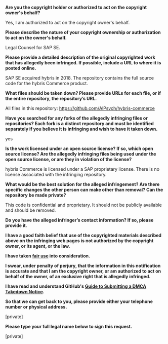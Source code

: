 **Are you the copyright holder or authorized to act on the copyright owner's behalf?**

Yes, I am authorized to act on the copyright owner's behalf.

**Please describe the nature of your copyright ownership or authorization to act on the owner's behalf.**

Legal Counsel for SAP SE.

**Please provide a detailed description of the original copyrighted work that has allegedly been infringed. If possible, include a URL to where it is posted online.**

SAP SE acquired hybris in 2018. The repository contains the full source code for the hybris Commerce product.

**What files should be taken down? Please provide URLs for each file, or if the entire repository, the repository’s URL.**

All files in this repository: https://github.com/AlPsvch/hybris-commerce

**Have you searched for any forks of the allegedly infringing files or repositories? Each fork is a distinct repository and must be identified separately if you believe it is infringing and wish to have it taken down.**

yes

**Is the work licensed under an open source license? If so, which open source license? Are the allegedly infringing files being used under the open source license, or are they in violation of the license?**

hybris Commerce is licensed under a SAP proprietary license. There is no license associated with the infringing repository.

**What would be the best solution for the alleged infringement? Are there specific changes the other person can make other than removal? Can the repository be made private?**

This code is confidential and proprietary. It should not be publicly available and should be removed.

**Do you have the alleged infringer’s contact information? If so, please provide it.**

**I have a good faith belief that use of the copyrighted materials described above on the infringing web pages is not authorized by the copyright owner, or its agent, or the law.**

**I have taken <a href="https://www.lumendatabase.org/topics/22">fair use</a> into consideration.**

**I swear, under penalty of perjury, that the information in this notification is accurate and that I am the copyright owner, or am authorized to act on behalf of the owner, of an exclusive right that is allegedly infringed.**

**I have read and understand GitHub's <a href="https://docs.github.com/articles/guide-to-submitting-a-dmca-takedown-notice/">Guide to Submitting a DMCA Takedown Notice</a>.**

**So that we can get back to you, please provide either your telephone number or physical address.**

[private]

**Please type your full legal name below to sign this request.**

[private]
